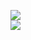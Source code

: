 [![](https://img.shields.io/badge/Made%20With-Github%20Spray-lightgrey.svg?style=for-the-badge&logo=github)](https://github.com/Annihil/github-spray#3224)  
[![](https://i.imgur.com/2DrTn0Z.gif)](https://github.com/Annihil/github-spray)